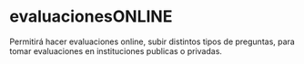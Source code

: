 # evaluacionesONLINE
Permitirá hacer evaluaciones online, subir distintos tipos de preguntas, para tomar evaluaciones en instituciones publicas o privadas.
